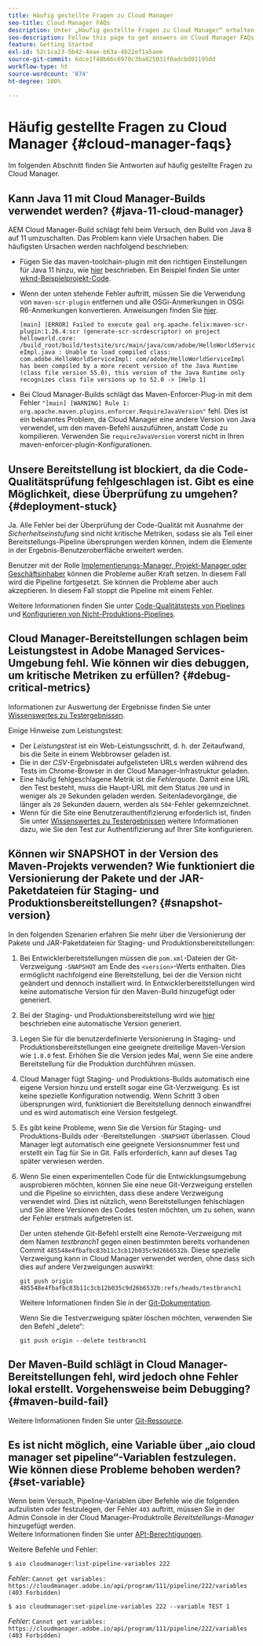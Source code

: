 ```yaml
---
title: Häufig gestellte Fragen zu Cloud Manager
seo-title: Cloud Manager FAQs
description: Unter „Häufig gestellte Fragen zu Cloud Manager“ erhalten Sie Tipps zur Fehlerbehebung
seo-description: Follow this page to get answers on Cloud Manager FAQs
feature: Getting Started
exl-id: 52c1ca23-5b42-4eae-b63a-4b22ef1a5aee
source-git-commit: 6dce1f48b66c6970c3ba025031f0adcbd01195dd
workflow-type: ht
source-wordcount: '874'
ht-degree: 100%

---
```


# Häufig gestellte Fragen zu Cloud Manager {#cloud-manager-faqs}

Im folgenden Abschnitt finden Sie Antworten auf häufig gestellte Fragen zu Cloud Manager.

## Kann Java 11 mit Cloud Manager-Builds verwendet werden? {#java-11-cloud-manager}

AEM Cloud Manager-Build schlägt fehl beim Versuch, den Build von Java 8 auf 11 umzuschalten. Das Problem kann viele Ursachen haben. Die häufigsten Ursachen werden nachfolgend beschrieben:

* Fügen Sie das maven-toolchain-plugin mit den richtigen Einstellungen für Java 11 hinzu, wie [hier](https://experienceleague.adobe.com/docs/experience-manager-cloud-manager/using/getting-started/create-application-project/using-the-wizard.html?lang=de#getting-started) beschrieben.  Ein Beispiel finden Sie unter [wknd-Beispielprojekt-Code](https://github.com/adobe/aem-guides-wknd/commit/6cb5238cb6b932735dcf91b21b0d835ae3a7fe75).

* Wenn der unten stehende Fehler auftritt, müssen Sie die Verwendung von `maven-scr-plugin` entfernen und alle OSGi-Anmerkungen in OSGi R6-Anmerkungen konvertieren. Anweisungen finden Sie [hier](https://cqdump.wordpress.com/2019/01/03/from-scr-annotations-to-osgi-annotations/).

   `[main] [ERROR] Failed to execute goal org.apache.felix:maven-scr-plugin:1.26.4:scr (generate-scr-scrdescriptor) on project helloworld.core: /build_root/build/testsite/src/main/java/com/adobe/HelloWorldServiceImpl.java : Unable to load compiled class: com.adobe.HelloWorldServiceImpl: com/adobe/HelloWorldServiceImpl has been compiled by a more recent version of the Java Runtime (class file version 55.0), this version of the Java Runtime only recognizes class file versions up to 52.0 -> [Help 1]`

* Bei Cloud Manager-Builds schlägt das Maven-Enforcer-Plug-in mit dem Fehler `"[main] [WARNING] Rule 1: org.apache.maven.plugins.enforcer.RequireJavaVersion"` fehl. Dies ist ein bekanntes Problem, da Cloud Manager eine andere Version von Java verwendet, um den maven-Befehl auszuführen, anstatt Code zu kompilieren. Verwenden Sie `requireJavaVersion` vorerst nicht in Ihren maven-enforcer-plugin-Konfigurationen.

## Unsere Bereitstellung ist blockiert, da die Code-Qualitätsprüfung fehlgeschlagen ist. Gibt es eine Möglichkeit, diese Überprüfung zu umgehen? {#deployment-stuck}

Ja. Alle Fehler bei der Überprüfung der Code-Qualität mit Ausnahme der *Sicherheitseinstufung* sind nicht kritische Metriken, sodass sie als Teil einer Bereitstellungs-Pipeline übersprungen werden können, indem die Elemente in der Ergebnis-Benutzeroberfläche erweitert werden.

Benutzer mit der Rolle [Implementierungs-Manager, Projekt-Manager oder Geschäftsinhaber](/help/using/setting-up-users-and-roles.md#role-definitions) können die Probleme außer Kraft setzen. In diesem Fall wird die Pipeline fortgesetzt. Sie können die Probleme aber auch akzeptieren. In diesem Fall stoppt die Pipeline mit einem Fehler.

Weitere Informationen finden Sie unter [Code-Qualitätstests von Pipelines](/help/using/understand-your-test-results.md#three-tier-gates-while-running-a-pipeline) und [Konfigurieren von Nicht-Produktions-Pipelines](/help/using/configuring-non-production-pipelines.md#understanding-the-flow).

## Cloud Manager-Bereitstellungen schlagen beim Leistungstest in Adobe Managed Services-Umgebung fehl. Wie können wir dies debuggen, um kritische Metriken zu erfüllen? {#debug-critical-metrics}

Informationen zur Auswertung der Ergebnisse finden Sie unter [Wissenswertes zu Testergebnissen](https://experienceleague.adobe.com/docs/experience-manager-cloud-manager/using/how-to-use/understand-your-test-results.html?lang=de#how-to-use).

Einige Hinweise zum Leistungstest:

* Der *Leistungstest* ist ein Web-Leistungsschritt, d. h. der Zeitaufwand, bis die Seite in einem Webbrowser geladen ist.
* Die in der *CSV*-Ergebnisdatei aufgelisteten URLs werden während des Tests im Chrome-Browser in der Cloud Manager-Infrastruktur geladen.
* Eine häufig fehlgeschlagene Metrik ist die *Fehlerquote*. Damit eine URL den Test besteht, muss die Haupt-URL mit dem Status `200` und in weniger als `20` Sekunden geladen werden. Seitenladevorgänge, die länger als `20` Sekunden dauern, werden als `504`-Fehler gekennzeichnet.
* Wenn für die Site eine Benutzerauthentifizierung erforderlich ist, finden Sie unter [Wissenswertes zu Testergebnissen](understand-your-test-results.md#authenticated-performance-testing) weitere Informationen dazu, wie Sie den Test zur Authentifizierung auf Ihrer Site konfigurieren.

## Können wir SNAPSHOT in der Version des Maven-Projekts verwenden? Wie funktioniert die Versionierung der Pakete und der JAR-Paketdateien für Staging- und Produktionsbereitstellungen? {#snapshot-version}

In den folgenden Szenarien erfahren Sie mehr über die Versionierung der Pakete und JAR-Paketdateien für Staging- und Produktionsbereitstellungen:

1. Bei Entwicklerbereitstellungen müssen die `pom.xml`-Dateien der Git-Verzweigung `-SNAPSHOT` am Ende des `<version>`-Werts enthalten. Dies ermöglicht nachfolgend eine Bereitstellung, bei der die Version nicht geändert und dennoch installiert wird. In Entwicklerbereitstellungen wird keine automatische Version für den Maven-Build hinzugefügt oder generiert.

1. Bei der Staging- und Produktionsbereitstellung wird wie [hier](https://experienceleague.adobe.com/docs/experience-manager-cloud-manager/using/managing-code/activating-maven-project.html?lang=den#managing-code) beschrieben eine automatische Version generiert.

1. Legen Sie für die benutzerdefinierte Versionierung in Staging- und Produktionsbereitstellungen eine geeignete dreiteilige Maven-Version wie `1.0.0` fest. Erhöhen Sie die Version jedes Mal, wenn Sie eine andere Bereitstellung für die Produktion durchführen müssen.

1. Cloud Manager fügt Staging- und Produktions-Builds automatisch eine eigene Version hinzu und erstellt sogar eine Git-Verzweigung. Es ist keine spezielle Konfiguration notwendig. Wenn Schritt 3 oben übersprungen wird, funktioniert die Bereitstellung dennoch einwandfrei und es wird automatisch eine Version festgelegt.

1. Es gibt keine Probleme, wenn Sie die Version für Staging- und Produktions-Builds oder -Bereitstellungen `-SNAPSHOT` überlassen. Cloud Manager legt automatisch eine geeignete Versionsnummer fest und erstellt ein Tag für Sie in Git. Falls erforderlich, kann auf dieses Tag später verwiesen werden.

1. Wenn Sie einen experimentellen Code für die Entwicklungsumgebung ausprobieren möchten, können Sie eine neue Git-Verzweigung erstellen und die Pipeline so einrichten, dass diese andere Verzweigung verwendet wird. Dies ist nützlich, wenn Bereitstellungen fehlschlagen und Sie ältere Versionen des Codes testen möchten, um zu sehen, wann der Fehler erstmals aufgetreten ist.

   Der unten stehende Git-Befehl erstellt eine Remote-Verzweigung mit dem Namen *testbranch1* gegen einen bestimmten bereits vorhandenen Commit `485548e4fbafbc83b11c3cb12b035c9d26b6532b`.  Diese spezielle Verzweigung kann in Cloud Manager verwendet werden, ohne dass sich dies auf andere Verzweigungen auswirkt:

   `git push origin 485548e4fbafbc83b11c3cb12b035c9d26b6532b:refs/heads/testbranch1`

   Weitere Informationen finden Sie in der [Git-Dokumentation](https://git-scm.com/book/en/v2/Git-Internals-Git-References).

   Wenn Sie die Testverzweigung später löschen möchten, verwenden Sie den Befehl „delete“:

   `git push origin --delete testbranch1`

## Der Maven-Build schlägt in Cloud Manager-Bereitstellungen fehl, wird jedoch ohne Fehler lokal erstellt. Vorgehensweise beim Debugging? {#maven-build-fail}

Weitere Informationen finden Sie unter [Git-Ressource](https://github.com/cqsupport/cloud-manager/blob/main/cm-build-step-fails.md).

## Es ist nicht möglich, eine Variable über „aio cloud manager set pipeline“-Variablen festzulegen. Wie können diese Probleme behoben werden? {#set-variable}

Wenn beim Versuch, Pipeline-Variablen über Befehle wie die folgenden aufzulisten oder festzulegen, der Fehler `403` auftritt, müssen Sie in der Admin Console in der Cloud Manager-Produktrolle *Bereitstellungs-Manager* hinzugefügt werden.\
Weitere Informationen finden Sie unter [API-Berechtigungen](https://www.adobe.io/apis/experiencecloud/cloud-manager/docs.html#!AdobeDocs/cloudmanager-api-docs/master/permissions.md).

Weitere Befehle und Fehler:

`$ aio cloudmanager:list-pipeline-variables 222`

*Fehler*: `Cannot get variables: https://cloudmanager.adobe.io/api/program/111/pipeline/222/variables (403 Forbidden)`

`$ aio cloudmanager:set-pipeline-variables 222 --variable TEST 1`

*Fehler*: `Cannot get variables: https://cloudmanager.adobe.io/api/program/111/pipeline/222/variables (403 Forbidden)`
